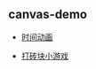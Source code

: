 ## canvas-demo

- [时间动画](https://wangzongxu.github.io/canvas-demo/time/)

- [打砖块小游戏](https://wangzongxu.github.io/canvas-demo/hitBricks/dist/)
